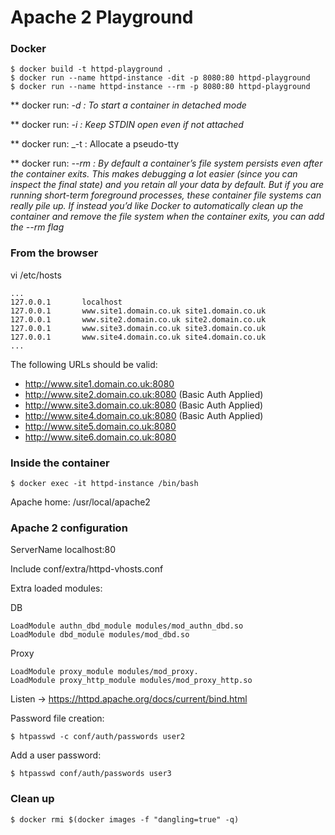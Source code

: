 
# Apache 2 Playground

### Docker

    $ docker build -t httpd-playground .
    $ docker run --name httpd-instance -dit -p 8080:80 httpd-playground
    $ docker run --name httpd-instance --rm -p 8080:80 httpd-playground

** docker run: _-d : To start a container in detached mode_

** docker run: _-i : Keep STDIN open even if not attached_

** docker run: _-t : Allocate a pseudo-tty

** docker run: _--rm : By default a container’s file system persists even after the container exits. This makes debugging a lot easier (since you can inspect the final state) and you retain all your data by default. But if you are running short-term foreground processes, these container file systems can really pile up. If instead you’d like Docker to automatically clean up the container and remove the file system when the container exits, you can add the --rm flag_

### From the browser

vi /etc/hosts

    ...
    127.0.0.1       localhost 
    127.0.0.1       www.site1.domain.co.uk site1.domain.co.uk 
    127.0.0.1       www.site2.domain.co.uk site2.domain.co.uk 
    127.0.0.1       www.site3.domain.co.uk site3.domain.co.uk
    127.0.0.1       www.site4.domain.co.uk site4.domain.co.uk
    ...

The following URLs should be valid:

  - http://www.site1.domain.co.uk:8080
  - http://www.site2.domain.co.uk:8080 (Basic Auth Applied)
  - http://www.site3.domain.co.uk:8080 (Basic Auth Applied)
  - http://www.site4.domain.co.uk:8080 (Basic Auth Applied)
  - http://www.site5.domain.co.uk:8080
  - http://www.site6.domain.co.uk:8080

### Inside the container

    $ docker exec -it httpd-instance /bin/bash

Apache home: /usr/local/apache2

### Apache 2 configuration

ServerName localhost:80

Include conf/extra/httpd-vhosts.conf

Extra loaded modules:

DB

    LoadModule authn_dbd_module modules/mod_authn_dbd.so
    LoadModule dbd_module modules/mod_dbd.so

Proxy

    LoadModule proxy_module modules/mod_proxy.
    LoadModule proxy_http_module modules/mod_proxy_http.so

Listen -> https://httpd.apache.org/docs/current/bind.html

Password file creation:

    $ htpasswd -c conf/auth/passwords user2

Add a user password:

    $ htpasswd conf/auth/passwords user3

### Clean up

    $ docker rmi $(docker images -f "dangling=true" -q)